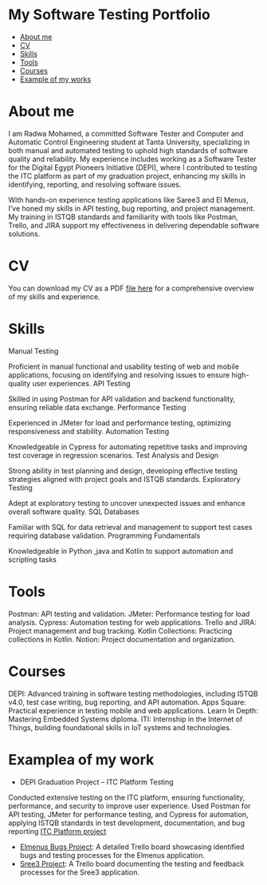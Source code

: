 # My Software Testing Portfolio

   * [About me](https://github.com/tasneem558/Portfolio/blob/main/README.md#about-me)
   * [CV](https://github.com/tasneem558/Portfolio/blob/main/README.md#cv)
   * [Skills](https://github.com/tasneem558/Portfolio/blob/main/README.md#skills)
   * [Tools](https://github.com/tasneem558/Portfolio/blob/main/README.md#tools)
   * [Courses](https://github.com/tasneem558/Portfolio/blob/main/README.md#courses)
   * [Example of my works](https://github.com/tasneem558/Portfolio/blob/main/README.md#examplea-of-my-work)
# About me

I am Radwa Mohamed, a committed Software Tester and Computer and Automatic Control Engineering student at Tanta University, specializing in both manual and automated testing to uphold high standards of software quality and reliability. My experience includes working as a Software Tester for the Digital Egypt Pioneers Initiative (DEPI), where I contributed to testing the ITC platform as part of my graduation project, enhancing my skills in identifying, reporting, and resolving software issues.

With hands-on experience testing applications like Saree3 and El Menus, I’ve honed my skills in API testing, bug reporting, and project management. My training in ISTQB standards and familiarity with tools like Postman, Trello, and JIRA support my effectiveness in delivering dependable software solutions.
# CV

You can download my CV as a PDF [file here]([https://drive.google.com/file/d/1NpjBXcyv4uIDSB-uj2_DwqLXprM25roC/view?usp=drivesdk](https://drive.google.com/drive/folders/1oRCpBjFqUvegqfe5u2076eZpvytR3Y8j)) for a comprehensive overview of my skills and experience.
# Skills

Manual Testing

Proficient in manual functional and usability testing of web and mobile applications, focusing on identifying and resolving issues to ensure high-quality user experiences.
API Testing

Skilled in using Postman for API validation and backend functionality, ensuring reliable data exchange.
Performance Testing

Experienced in JMeter for load and performance testing, optimizing responsiveness and stability.
Automation Testing

Knowledgeable in Cypress for automating repetitive tasks and improving test coverage in regression scenarios.
Test Analysis and Design

Strong ability in test planning and design, developing effective testing strategies aligned with project goals and ISTQB standards.
Exploratory Testing

Adept at exploratory testing to uncover unexpected issues and enhance overall software quality.
SQL Databases

Familiar with SQL for data retrieval and management to support test cases requiring database validation.
Programming Fundamentals

Knowledgeable in Python ,java and Kotlin to support automation and scripting tasks

# Tools

Postman: API testing and validation.
JMeter: Performance testing for load analysis.
Cypress: Automation testing for web applications.
Trello and JIRA: Project management and bug tracking.
Kotlin Collections: Practicing collections in Kotlin.
Notion: Project documentation and organization.
    
# Courses

DEPI: Advanced training in software testing methodologies, including ISTQB v4.0, test case writing, bug reporting, and API automation.
Apps Square: Practical experience in testing mobile and web applications.
Learn In Depth: Mastering Embedded Systems diploma.
ITI: Internship in the Internet of Things, building foundational skills in IoT systems and technologies.

# Examplea of my work
   * DEPI Graduation Project – ITC Platform Testing

Conducted extensive testing on the ITC platform, ensuring functionality, performance, and security to improve user experience.
Used Postman for API testing, JMeter for performance testing, and Cypress for automation, applying ISTQB standards in test development, documentation, and bug reporting
[ITC Platform project](https://github.com/Mai931/DEPI-Graduation-Project-Testing-educational-plateform-Admin-account-)
   * [Elmenus Bugs Project](https://docs.google.com/spreadsheets/d/1hczTLMDyGJhZQ5dNUxbNh-3sbswWBJzv42GEFZe77c0/edit?gid=0#gid=0): A detailed Trello board showcasing identified bugs and testing processes for the Elmenus application.
   * [Sree3 Project](https://trello.com/b/hV8m6h6p/sree3): A Trello board documenting the testing and feedback processes for the Sree3 application.

